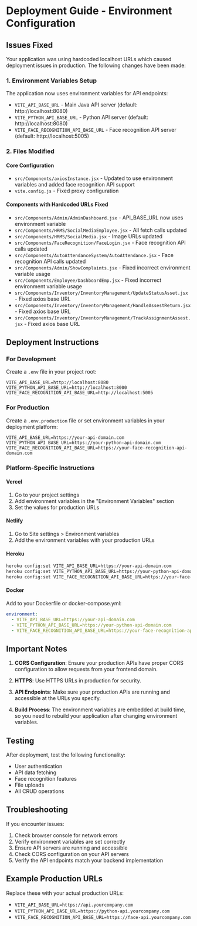 # Deployment Guide - Environment Configuration

## Issues Fixed

Your application was using hardcoded localhost URLs which caused deployment issues in production. The following changes have been made:

### 1. Environment Variables Setup

The application now uses environment variables for API endpoints:

- `VITE_API_BASE_URL` - Main Java API server (default: http://localhost:8080)
- `VITE_PYTHON_API_BASE_URL` - Python API server (default: http://localhost:8080)  
- `VITE_FACE_RECOGNITION_API_BASE_URL` - Face recognition API server (default: http://localhost:5005)

### 2. Files Modified

#### Core Configuration
- `src/Components/axiosInstance.jsx` - Updated to use environment variables and added face recognition API support
- `vite.config.js` - Fixed proxy configuration

#### Components with Hardcoded URLs Fixed
- `src/Components/Admin/AdminDashboard.jsx` - API_BASE_URL now uses environment variable
- `src/Components/HRMS/SocialMediaEmployee.jsx` - All fetch calls updated
- `src/Components/HRMS/SocialMedia.jsx` - Image URLs updated
- `src/Components/FaceRecognition/FaceLogin.jsx` - Face recognition API calls updated
- `src/Components/AutoAttendanceSystem/AutoAttendance.jsx` - Face recognition API calls updated
- `src/Components/Admin/ShowComplaints.jsx` - Fixed incorrect environment variable usage
- `src/Components/Employee/DashboardEmp.jsx` - Fixed incorrect environment variable usage
- `src/Components/Inventory/InventoryManagement/UpdateStatusAsset.jsx` - Fixed axios base URL
- `src/Components/Inventory/InventoryManagement/HandleAssestReturn.jsx` - Fixed axios base URL
- `src/Components/Inventory/InventoryManagement/TrackAssignmentAssest.jsx` - Fixed axios base URL

## Deployment Instructions

### For Development
Create a `.env` file in your project root:
```env
VITE_API_BASE_URL=http://localhost:8080
VITE_PYTHON_API_BASE_URL=http://localhost:8000
VITE_FACE_RECOGNITION_API_BASE_URL=http://localhost:5005
```

### For Production
Create a `.env.production` file or set environment variables in your deployment platform:

```env
VITE_API_BASE_URL=https://your-api-domain.com
VITE_PYTHON_API_BASE_URL=https://your-python-api-domain.com
VITE_FACE_RECOGNITION_API_BASE_URL=https://your-face-recognition-api-domain.com
```

### Platform-Specific Instructions

#### Vercel
1. Go to your project settings
2. Add environment variables in the "Environment Variables" section
3. Set the values for production URLs

#### Netlify
1. Go to Site settings > Environment variables
2. Add the environment variables with your production URLs

#### Heroku
```bash
heroku config:set VITE_API_BASE_URL=https://your-api-domain.com
heroku config:set VITE_PYTHON_API_BASE_URL=https://your-python-api-domain.com
heroku config:set VITE_FACE_RECOGNITION_API_BASE_URL=https://your-face-recognition-api-domain.com
```

#### Docker
Add to your Dockerfile or docker-compose.yml:
```yaml
environment:
  - VITE_API_BASE_URL=https://your-api-domain.com
  - VITE_PYTHON_API_BASE_URL=https://your-python-api-domain.com
  - VITE_FACE_RECOGNITION_API_BASE_URL=https://your-face-recognition-api-domain.com
```

## Important Notes

1. **CORS Configuration**: Ensure your production APIs have proper CORS configuration to allow requests from your frontend domain.

2. **HTTPS**: Use HTTPS URLs in production for security.

3. **API Endpoints**: Make sure your production APIs are running and accessible at the URLs you specify.

4. **Build Process**: The environment variables are embedded at build time, so you need to rebuild your application after changing environment variables.

## Testing

After deployment, test the following functionality:
- User authentication
- API data fetching
- Face recognition features
- File uploads
- All CRUD operations

## Troubleshooting

If you encounter issues:

1. Check browser console for network errors
2. Verify environment variables are set correctly
3. Ensure API servers are running and accessible
4. Check CORS configuration on your API servers
5. Verify the API endpoints match your backend implementation

## Example Production URLs

Replace these with your actual production URLs:
- `VITE_API_BASE_URL=https://api.yourcompany.com`
- `VITE_PYTHON_API_BASE_URL=https://python-api.yourcompany.com`
- `VITE_FACE_RECOGNITION_API_BASE_URL=https://face-api.yourcompany.com`
